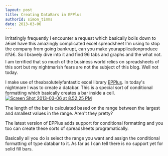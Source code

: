 ```yaml
---
layout: post
title: Creating DataBars in EPPlus
authorId: simon_timms
date: 2013-03-06
---
```


Irritatingly frequently I encounter a request which basically boils down to â€œI have this amazingly complicated excel spreadsheet I'm using to stop the company from going bankrupt, can you make yourapplicationproduce it?â€. So I bravely dive into it and find 96 tabs and graphs and the what not. I am terrified that so much of the business world relies on spreadsheets of this sort but my nightmarish fears are not the subject of this blog. Well not today.

I make use of theabsolutelyfantastic excel library [EPPlus](http://epplus.codeplex.com/). In today's nightmare I was to create a databar. This is a special sort of conditional formatting which basically creates a bar inside a cell.[![Screen Shot 2013-03-06 at 8.52.25 PM](http://stimms.files.wordpress.com/2013/03/screen-shot-2013-03-06-at-8-52-25-pm.jpg)](http://stimms.files.wordpress.com/2013/03/screen-shot-2013-03-06-at-8-52-25-pm.jpg)

The length of the bar is calculated based on the range between the largest and smallest values in the range. Aren't they pretty?

The latest version of EPPlus adds support for conditional formatting and you too can create these sorts of spreadsheets programatically.

<script src='https://gist.github.com/stimms/5105497.js'></script>

Basically all you do is select the range you want and assign the conditional formatting of type databar to it. As far as I can tell there is no support yet for solid fill bars.



